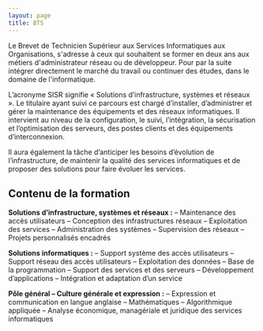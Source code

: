 ```yaml
---
layout: page
title: BTS
---
```


Le Brevet de Technicien Supérieur aux Services Informatiques aux Organisations, s'adresse à ceux qui souhaitent se former en deux ans aux métiers d'administrateur réseau ou de développeur. Pour par la suite intégrer directement le marché du travail ou continuer des études, dans le domaine de l'informatique.

L’acronyme SISR signifie « Solutions d’infrastructure, systèmes et réseaux ». Le titulaire ayant suivi ce parcours est chargé d’installer, d’administrer et gérer la maintenance des équipements et des réseaux informatiques. Il intervient au niveau de la configuration, le suivi, l’intégration, la sécurisation et l’optimisation des serveurs, des postes clients et des équipements d’interconnexion.

Il aura également la tâche d’anticiper les besoins d’évolution de l’infrastructure, de maintenir la qualité des services informatiques et de proposer des solutions pour faire évoluer les services.

## Contenu de la formation

**Solutions d’infrastructure, systèmes et réseaux :**
– Maintenance des accès utilisateurs
– Conception des infrastructures réseaux
– Exploitation des services
– Administration des systèmes
– Supervision des réseaux
– Projets personnalisés encadrés

**Solutions informatiques :**
– Support système des accès utilisateurs
– Support réseau des accès utilisateurs
– Exploitation des données
– Base de la programmation
– Support des services et des serveurs
– Développement d’applications
– Intégration et adaptation d’un service

**Pôle général – Culture générale et expression :**
– Expression et communication en langue anglaise
– Mathématiques
– Algorithmique appliquée
– Analyse économique, managériale et juridique des services informatiques
